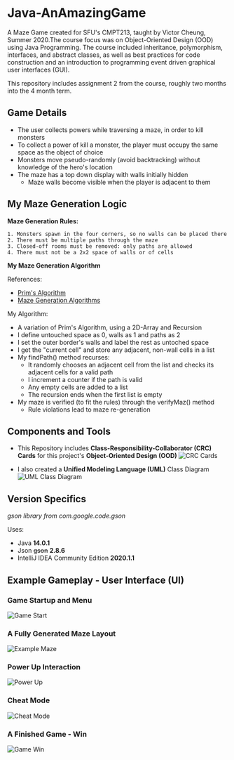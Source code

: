 # Java-AnAmazingGame
A Maze Game created for SFU's CMPT213, taught by Victor Cheung, Summer 2020.The course focus was on Object-Oriented Design (OOD) using Java Programming. The course included inheritance, polymorphism, interfaces, and abstract classes, as well as best practices for code construction and an introduction to programming event driven graphical user interfaces (GUI).

This repository includes assignment 2 from the course, roughly two months into the 4 month term.

## Game Details
- The user collects powers while traversing a maze, in order to kill monsters
- To collect a power of kill a monster, the player must occupy the same space as the object of choice
- Monsters move pseudo-randomly (avoid backtracking) without knowledge of the hero's location
- The maze has a top down display with walls initially hidden
  - Maze walls become visible when the player is adjacent to them 

## My Maze Generation Logic

**Maze Generation Rules:**

    1. Monsters spawn in the four corners, so no walls can be placed there
    2. There must be multiple paths through the maze
    3. Closed-off rooms must be removed: only paths are allowed
    4. There must not be a 2x2 space of walls or of cells
    
**My Maze Generation Algorithm**

References:
- [Prim's Algorithm](https://en.wikipedia.org/wiki/Prim%27s_algorithm)
- [Maze Generation Algorithms](https://en.wikipedia.org/wiki/Maze_generation_algorithm)

My Algorithm:
- A variation of Prim's Algorithm, using a 2D-Array and Recursion
- I define untouched space as 0, walls as 1 and paths as 2
- I set the outer border's walls and label the rest as untoched space
- I get the "current cell" and store any adjacent, non-wall cells in a list
- My findPath() method recurses:
  - It randomly chooses an adjacent cell from the list and checks its adjacent cells for a valid path 
  - I increment a counter if the path is valid
  - Any empty cells are added to a list
  - The recursion ends when the first list is empty
- My maze is verified (to fit the rules) through the verifyMaz() method
  - Rule violations lead to maze re-generation
  
  
  

## Components and Tools
- This Repository includes **Class-Responsibility-Collaborator (CRC) Cards** for this project's **Object-Oriented Design (OOD)**
![CRC Cards](docs/CRCcards.JPG)

- I also created a **Unified Modeling Language (UML)** Class Diagram
![UML Class Diagram](docs/AnAmazingGameUML.jpg)

## Version Specifics
*gson library from com.google.code.gson*

Uses:
- Java **14.0.1**
- Json ~~gson~~ **2.8.6**
- IntelliJ IDEA Community Edition **2020.1.1**

## Example Gameplay - User Interface (UI)
### Game Startup and Menu
![Game Start](images/Maze_StartUI.JPG)

### A Fully Generated Maze Layout
![Example Maze](images/Maze_Generation.JPG)

### Power Up Interaction
![Power Up](images/Maze_PowerUp.JPG)

### Cheat Mode
![Cheat Mode](images/Maze_Cheat.JPG)

### A Finished Game - Win
![Game Win](images/Maze_Win.JPG)


